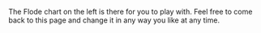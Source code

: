 The Flode chart on the left is there for you to play with. Feel free to come back to this page and change it in any way you like at any time.

